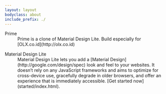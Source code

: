 ```yaml
---
layout: layout
bodyclass: about
include_prefix: ./
---
```

<!-- TODO: Try to separate markup and content -->
<section class="docs-text-styling about-panel about-panel--text mdl-cell mdl-cell--12-col">
  <dl>
    <dt>Prime</dt>
    <dd>
      Prime is a clone of Material Design Lite. Build especially for [OLX.co.id](http://olx.co.id)
    </dd>
  </dl>
  <dl>
    <dt>Material Design Lite</dt>
    <dd>
      Material Design Lite lets you add a [Material Design](http://google.com/design/spec) look and feel to your websites. It doesn’t rely on any JavaScript frameworks and aims to optimize for cross-device use, gracefully degrade in older browsers, and offer an experience that is immediately accessible. [Get started now](started/index.html).
    </dd>
  </dl>
</section>

<script src="assets/index.js" async></script>
